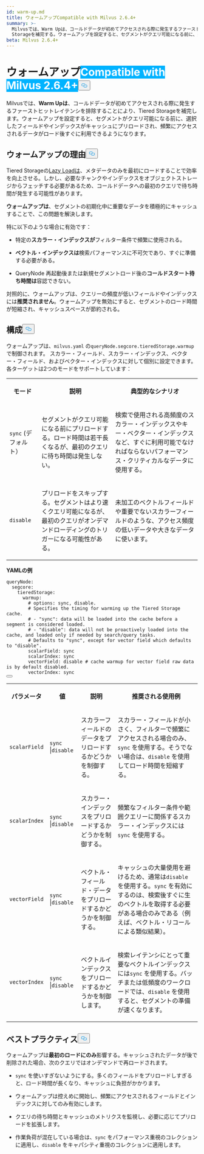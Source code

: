 ```yaml
---
id: warm-up.md
title: ウォームアップCompatible with Milvus 2.6.4+
summary: >-
  Milvusでは、Warm Upは、コールドデータが初めてアクセスされる際に発生するファーストヒットレイテンシを排除することにより、Tiered
  Storageを補完する。ウォームアップを設定すると、セグメントがクエリ可能になる前に、選択したフィールドやインデックスがキャッシュにプリロードされ、頻繁にアクセスされるデータがロード後すぐに利用できるようになる。
beta: Milvus 2.6.4+
---
```

<h1 id="Warm-Up" class="common-anchor-header">ウォームアップ<span class="beta-tag" style="background-color:rgb(0, 179, 255);color:white" translate="no">Compatible with Milvus 2.6.4+</span><button data-href="#Warm-Up" class="anchor-icon" translate="no">
      <svg translate="no"
        aria-hidden="true"
        focusable="false"
        height="20"
        version="1.1"
        viewBox="0 0 16 16"
        width="16"
      >
        <path
          fill="#0092E4"
          fill-rule="evenodd"
          d="M4 9h1v1H4c-1.5 0-3-1.69-3-3.5S2.55 3 4 3h4c1.45 0 3 1.69 3 3.5 0 1.41-.91 2.72-2 3.25V8.59c.58-.45 1-1.27 1-2.09C10 5.22 8.98 4 8 4H4c-.98 0-2 1.22-2 2.5S3 9 4 9zm9-3h-1v1h1c1 0 2 1.22 2 2.5S13.98 12 13 12H9c-.98 0-2-1.22-2-2.5 0-.83.42-1.64 1-2.09V6.25c-1.09.53-2 1.84-2 3.25C6 11.31 7.55 13 9 13h4c1.45 0 3-1.69 3-3.5S14.5 6 13 6z"
        ></path>
      </svg>
    </button></h1><p>Milvusでは、<strong>Warm Upは</strong>、コールドデータが初めてアクセスされる際に発生するファーストヒットレイテンシを排除することにより、Tiered Storageを補完します。ウォームアップを設定すると、セグメントがクエリ可能になる前に、選択したフィールドやインデックスがキャッシュにプリロードされ、頻繁にアクセスされるデータがロード後すぐに利用できるようになります。</p>
<h2 id="Why-warm-up" class="common-anchor-header">ウォームアップの理由<button data-href="#Why-warm-up" class="anchor-icon" translate="no">
      <svg translate="no"
        aria-hidden="true"
        focusable="false"
        height="20"
        version="1.1"
        viewBox="0 0 16 16"
        width="16"
      >
        <path
          fill="#0092E4"
          fill-rule="evenodd"
          d="M4 9h1v1H4c-1.5 0-3-1.69-3-3.5S2.55 3 4 3h4c1.45 0 3 1.69 3 3.5 0 1.41-.91 2.72-2 3.25V8.59c.58-.45 1-1.27 1-2.09C10 5.22 8.98 4 8 4H4c-.98 0-2 1.22-2 2.5S3 9 4 9zm9-3h-1v1h1c1 0 2 1.22 2 2.5S13.98 12 13 12H9c-.98 0-2-1.22-2-2.5 0-.83.42-1.64 1-2.09V6.25c-1.09.53-2 1.84-2 3.25C6 11.31 7.55 13 9 13h4c1.45 0 3-1.69 3-3.5S14.5 6 13 6z"
        ></path>
      </svg>
    </button></h2><p>Tiered Storageの<a href="/docs/ja/tiered-storage-overview.md#Lazy-load">Lazy Loadは</a>、メタデータのみを最初にロードすることで効率を向上させる。しかし、必要なチャンクやインデックスをオブジェクトストレージからフェッチする必要があるため、コールドデータへの最初のクエリで待ち時間が発生する可能性があります。</p>
<p><strong>ウォームアップは</strong>、セグメントの初期化中に重要なデータを積極的にキャッシュすることで、この問題を解決します。</p>
<p>特に以下のような場合に有効です：</p>
<ul>
<li><p>特定の<strong>スカラー・インデックスが</strong>フィルター条件で頻繁に使用される。</p></li>
<li><p><strong>ベクトル・インデックスは</strong>検索パフォーマンスに不可欠であり、すぐに準備する必要がある。</p></li>
<li><p>QueryNode 再起動後または新規セグメントロード後の<strong>コールドスタート待ち時間は</strong>容認できない。</p></li>
</ul>
<p>対照的に、ウォームアップは、クエリーの頻度が低いフィールドやインデックスには<strong>推奨されません</strong>。ウォームアップを無効にすると、セグメントのロード時間が短縮され、キャッシュスペースが節約される。</p>
<h2 id="Configuration" class="common-anchor-header">構成<button data-href="#Configuration" class="anchor-icon" translate="no">
      <svg translate="no"
        aria-hidden="true"
        focusable="false"
        height="20"
        version="1.1"
        viewBox="0 0 16 16"
        width="16"
      >
        <path
          fill="#0092E4"
          fill-rule="evenodd"
          d="M4 9h1v1H4c-1.5 0-3-1.69-3-3.5S2.55 3 4 3h4c1.45 0 3 1.69 3 3.5 0 1.41-.91 2.72-2 3.25V8.59c.58-.45 1-1.27 1-2.09C10 5.22 8.98 4 8 4H4c-.98 0-2 1.22-2 2.5S3 9 4 9zm9-3h-1v1h1c1 0 2 1.22 2 2.5S13.98 12 13 12H9c-.98 0-2-1.22-2-2.5 0-.83.42-1.64 1-2.09V6.25c-1.09.53-2 1.84-2 3.25C6 11.31 7.55 13 9 13h4c1.45 0 3-1.69 3-3.5S14.5 6 13 6z"
        ></path>
      </svg>
    </button></h2><p>ウォームアップは、<code translate="no">milvus.yaml</code> の<code translate="no">queryNode.segcore.tieredStorage.warmup</code> で制御されます。 スカラー・フィールド、スカラー・インデックス、ベクター・フィールド、およびベクター・インデックスに対して個別に設定できます。各ターゲットは2つのモードをサポートしています：</p>
<table>
   <tr>
     <th><p>モード</p></th>
     <th><p>説明</p></th>
     <th><p>典型的なシナリオ</p></th>
   </tr>
   <tr>
     <td><p><code translate="no">sync</code> (デフォルト）</p></td>
     <td><p>セグメントがクエリ可能になる前にプリロードする。ロード時間は若干長くなるが、最初のクエリに待ち時間は発生しない。</p></td>
     <td><p>検索で使用される高頻度のスカラー・インデックスやキー・ベクター・インデックスなど、すぐに利用可能でなければならないパフォーマンス・クリティカルなデータに使用する。</p></td>
   </tr>
   <tr>
     <td><p><code translate="no">disable</code></p></td>
     <td><p>プリロードをスキップする。セグメントはより速くクエリ可能になるが、最初のクエリがオンデマンドローディングのトリガーになる可能性がある。</p></td>
     <td><p>未加工のベクトルフィールドや重要でないスカラーフィールドのような、アクセス頻度の低いデータや大きなデータに使います。</p></td>
   </tr>
</table>
<p><strong>YAMLの例</strong></p>
<pre><code translate="no" class="language-yaml"><span class="hljs-attr">queryNode:</span>
  <span class="hljs-attr">segcore:</span>
    <span class="hljs-attr">tieredStorage:</span>
      <span class="hljs-attr">warmup:</span>
        <span class="hljs-comment"># options: sync, disable.</span>
        <span class="hljs-comment"># Specifies the timing for warming up the Tiered Storage cache.</span>
        <span class="hljs-comment"># - &quot;sync&quot;: data will be loaded into the cache before a segment is considered loaded.</span>
        <span class="hljs-comment"># - &quot;disable&quot;: data will not be proactively loaded into the cache, and loaded only if needed by search/query tasks.</span>
        <span class="hljs-comment"># Defaults to &quot;sync&quot;, except for vector field which defaults to &quot;disable&quot;.</span>
        <span class="hljs-attr">scalarField:</span> <span class="hljs-string">sync</span>
        <span class="hljs-attr">scalarIndex:</span> <span class="hljs-string">sync</span>
        <span class="hljs-attr">vectorField:</span> <span class="hljs-string">disable</span> <span class="hljs-comment"># cache warmup for vector field raw data is by default disabled.</span>
        <span class="hljs-attr">vectorIndex:</span> <span class="hljs-string">sync</span>
<button class="copy-code-btn"></button></code></pre>
<table>
   <tr>
     <th><p>パラメータ</p></th>
     <th><p>値</p></th>
     <th><p>説明</p></th>
     <th><p>推奨される使用例</p></th>
   </tr>
   <tr>
     <td><p><code translate="no">scalarField</code></p></td>
     <td><p><code translate="no">sync</code> |<code translate="no">disable</code></p></td>
     <td><p>スカラーフィールドのデータをプリロードするかどうかを制御する。</p></td>
     <td><p>スカラー・フィールドが小さく、フィルターで頻繁にアクセスされる場合のみ、<code translate="no">sync</code> を使用する。そうでない場合は、<code translate="no">disable</code> を使用してロード時間を短縮する。</p></td>
   </tr>
   <tr>
     <td><p><code translate="no">scalarIndex</code></p></td>
     <td><p><code translate="no">sync</code> |<code translate="no">disable</code></p></td>
     <td><p>スカラー・インデックスをプリロードするかどうかを制御する。</p></td>
     <td><p>頻繁なフィルター条件や範囲クエリーに関係するスカラー・インデックスには<code translate="no">sync</code> を使用する。</p></td>
   </tr>
   <tr>
     <td><p><code translate="no">vectorField</code></p></td>
     <td><p><code translate="no">sync</code> |<code translate="no">disable</code></p></td>
     <td><p>ベクトル・フィールド・データをプリロードするかどうかを制御する。</p></td>
     <td><p>キャッシュの大量使用を避けるため、通常は<code translate="no">disable</code> を使用する。<code translate="no">sync</code> を有効にするのは、検索後すぐに生のベクトルを取得する必要がある場合のみである（例えば、ベクトル・リコールによる類似結果）。</p></td>
   </tr>
   <tr>
     <td><p><code translate="no">vectorIndex</code></p></td>
     <td><p><code translate="no">sync</code> |<code translate="no">disable</code></p></td>
     <td><p>ベクトルインデックスをプリロードするかどうかを制御します。</p></td>
     <td><p>検索レイテンシにとって重要なベクトルインデックスには<code translate="no">sync</code> を使用する。バッチまたは低頻度のワークロードでは、<code translate="no">disable</code> を使用すると、セグメントの準備が速くなります。</p></td>
   </tr>
</table>
<h2 id="Best-practices" class="common-anchor-header">ベストプラクティス<button data-href="#Best-practices" class="anchor-icon" translate="no">
      <svg translate="no"
        aria-hidden="true"
        focusable="false"
        height="20"
        version="1.1"
        viewBox="0 0 16 16"
        width="16"
      >
        <path
          fill="#0092E4"
          fill-rule="evenodd"
          d="M4 9h1v1H4c-1.5 0-3-1.69-3-3.5S2.55 3 4 3h4c1.45 0 3 1.69 3 3.5 0 1.41-.91 2.72-2 3.25V8.59c.58-.45 1-1.27 1-2.09C10 5.22 8.98 4 8 4H4c-.98 0-2 1.22-2 2.5S3 9 4 9zm9-3h-1v1h1c1 0 2 1.22 2 2.5S13.98 12 13 12H9c-.98 0-2-1.22-2-2.5 0-.83.42-1.64 1-2.09V6.25c-1.09.53-2 1.84-2 3.25C6 11.31 7.55 13 9 13h4c1.45 0 3-1.69 3-3.5S14.5 6 13 6z"
        ></path>
      </svg>
    </button></h2><p>ウォームアップは<strong>最初のロードにのみ</strong>影響する。キャッシュされたデータが後で削除された場合、次のクエリではオンデマンドで再ロードされます。</p>
<ul>
<li><p><code translate="no">sync</code> を使いすぎないようにする。多くのフィールドをプリロードしすぎると、ロード時間が長くなり、キャッシュに負担がかかります。</p></li>
<li><p>ウォームアップは控えめに開始し、頻繁にアクセスされるフィールドとインデックスに対してのみ有効にします。</p></li>
<li><p>クエリの待ち時間とキャッシュのメトリクスを監視し、必要に応じてプリロードを拡張します。</p></li>
<li><p>作業負荷が混在している場合は、<code translate="no">sync</code> をパフォーマンス重視のコレクションに適用し、<code translate="no">disable</code> をキャパシティ重視のコレクションに適用します。</p></li>
</ul>
